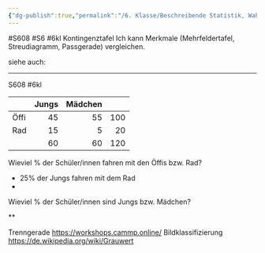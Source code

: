 ```yaml
---
{"dg-publish":true,"permalink":"/6. Klasse/Beschreibende Statistik, Wahrscheinlichkeit/Mehrfeldertafel, Streudiagramm, Passgerade/"}
---
```


#S608 #S6 #6kl Kontingenztafel
Ich kann Merkmale (Mehrfeldertafel, Streudiagramm, Passgerade) vergleichen.

siehe auch:
___
S608 #6kl 

| |Jungs|Mädchen| |
|---|---:|---:|---:|
|Öffi|45|55|100|
|Rad|15|5|20|
| |60|60|120|
Wieviel % der Schüler/innen fahren mit den Öffis bzw. Rad?
- 25% der Jungs fahren mit dem Rad
- 

Wieviel % der Schüler/innen sind Jungs bzw. Mädchen?

**

Trenngerade
https://workshops.cammp.online/ Bildklassifizierung
https://de.wikipedia.org/wiki/Grauwert 
